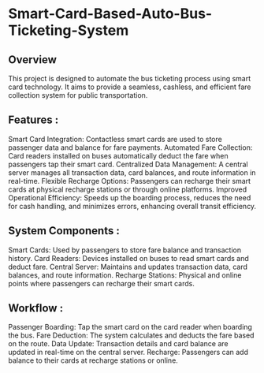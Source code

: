 # Smart-Card-Based-Auto-Bus-Ticketing-System
## Overview
This project is designed to automate the bus ticketing process using smart card technology. It aims to provide a seamless, cashless, and efficient fare collection system for public transportation.



## Features :
Smart Card Integration: Contactless smart cards are used to store passenger data and balance for fare payments.
Automated Fare Collection: Card readers installed on buses automatically deduct the fare when passengers tap their smart card.
Centralized Data Management: A central server manages all transaction data, card balances, and route information in real-time. 
Flexible Recharge Options: Passengers can recharge their smart cards at physical recharge stations or through online platforms.
Improved Operational Efficiency: Speeds up the boarding process, reduces the need for cash handling, and minimizes errors, enhancing overall transit efficiency.



## System Components :
Smart Cards: Used by passengers to store fare balance and transaction history. Card Readers: Devices installed on buses to read smart cards and deduct fare. Central Server: Maintains and updates transaction data, card balances, and route information. Recharge Stations: Physical and online points where passengers can recharge their smart cards.



## Workflow :
Passenger Boarding: Tap the smart card on the card reader when boarding the bus. Fare Deduction: The system calculates and deducts the fare based on the route. Data Update: Transaction details and card balance are updated in real-time on the central server. Recharge: Passengers can add balance to their cards at recharge stations or online.
